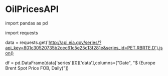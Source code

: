 # OilPricesAPI

import pandas as pd

import requests



data = requests.get('http://api.eia.gov/series/?api_key=801c30520735b2cec61c5e25c13f281e&series_id=PET.RBRTE.D').json()


df = pd.DataFrame(data['series'][0]['data'],columns=["Date", "$ (Europe Brent Spot Price FOB, Daily)"])

